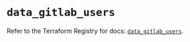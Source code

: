 # `data_gitlab_users`

Refer to the Terraform Registry for docs: [`data_gitlab_users`](https://registry.terraform.io/providers/gitlabhq/gitlab/16.8.1/docs/data-sources/users).
